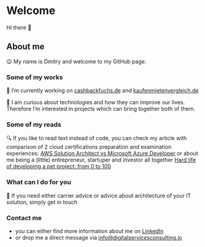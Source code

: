 # Welcome

Hi there 👋

## About me
😉 My name is Dmitry and welcome to my GitHub page.

### Some of my works
🔭 I’m currently working on [cashbackfuchs.de](https://cashbackfuchs.de)  and  [kaufenmietenvergleich.de](http://kaufenmietenvergleich.de/)

👯 I am curious about technologies and how they can improve our lives. Therefore I’m interested in projects which can bring together both of them. 

### Some of my reads
🔍 If you like to read text instead of code, you can check my article with comparison of 2 cloud certifications preparation and examination experiences:  [AWS Solution Architect vs Microsoft Azure Developer](https://github.com/kravchenya/AWS_SAA-C01_vs_Azure_AZ-204/)  or about me being a (little) entrepreneur, startuper and investor all together [Hard life of developing a pet project: from 0 to 100](https://github.com/kravchenya/AWS_SAA-C01_vs_Azure_AZ-204/) 

### What can I do for you
💬 If you need either carrier advice or advice about architecture of your IT solution, simply get in touch
 
### Contact me
- you can either find more information about me on [LinkedIn](https://www.linkedin.com/in/dkravchenko/)
- or drop me a direct message via [info@digitalservicesconsulting.io](info@digitalservicesconsulting.io)


<!--
**kravchenya/kravchenya** is a ✨ _special_ ✨ repository because its `README.md` (this file) appears on your GitHub profile.

Here are some ideas to get you started:

- 🔭 I’m currently working on ...
- 🌱 I’m currently learning ...
- 👯 I’m looking to collaborate on ...
- 🤔 I’m looking for help with ...
- 💬 Ask me about ...
- 📫 How to reach me: ...
- 😄 Pronouns: ...
- ⚡ Fun fact: ...
-->
